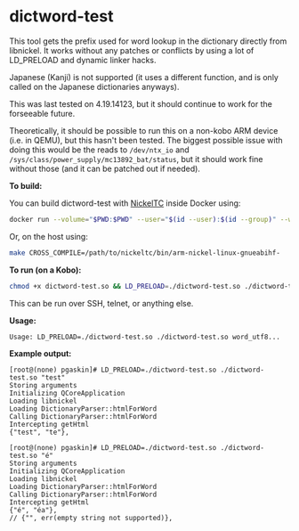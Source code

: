# dictword-test
This tool gets the prefix used for word lookup in the dictionary directly from libnickel. It works without any patches or conflicts by using a lot of LD_PRELOAD and dynamic linker hacks.

Japanese (Kanji) is not supported (it uses a different function, and is only called on the Japanese dictionaries anyways).

This was last tested on 4.19.14123, but it should continue to work for the forseeable future.

Theoretically, it should be possible to run this on a non-kobo ARM device (i.e. in QEMU), but this hasn't been tested. The biggest possible issue with doing this would be the reads to `/dev/ntx_io` and `/sys/class/power_supply/mc13892_bat/status`, but it should work fine without those (and it can be patched out if needed).

**To build:**

You can build dictword-test with [NickelTC](https://github.com/pgaskin/NickelTC) inside Docker using:

```sh
docker run --volume="$PWD:$PWD" --user="$(id --user):$(id --group)" --workdir="$PWD" --env=HOME --entrypoint=make --rm -it ghcr.io/pgaskin/nickeltc:1.0
```

Or, on the host using:

```sh
make CROSS_COMPILE=/path/to/nickeltc/bin/arm-nickel-linux-gnueabihf-
```

**To run (on a Kobo):**

```sh
chmod +x dictword-test.so && LD_PRELOAD=./dictword-test.so ./dictword-test.so
```

This can be run over SSH, telnet, or anything else.

**Usage:**

```
Usage: LD_PRELOAD=./dictword-test.so ./dictword-test.so word_utf8...
```

**Example output:**

```
[root@(none) pgaskin]# LD_PRELOAD=./dictword-test.so ./dictword-test.so "test"
Storing arguments
Initializing QCoreApplication
Loading libnickel
Loading DictionaryParser::htmlForWord
Calling DictionaryParser::htmlForWord
Intercepting getHtml
{"test", "te"},
```

```
[root@(none) pgaskin]# LD_PRELOAD=./dictword-test.so ./dictword-test.so "é"
Storing arguments
Initializing QCoreApplication
Loading libnickel
Loading DictionaryParser::htmlForWord
Calling DictionaryParser::htmlForWord
Intercepting getHtml
{"é", "éa"},
// {"", err(empty string not supported)},
```
